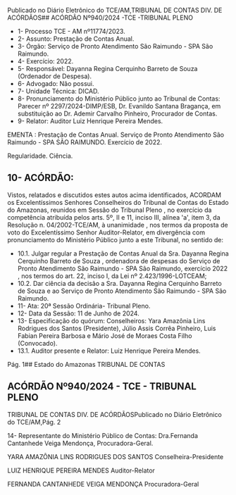 Publicado  no  Diário  Eletrônico do TCE/AM,TRIBUNAL DE CONTAS DIV. DE ACÓRDÃOS## ACÓRDÃO Nº940/2024 -TCE -TRIBUNAL PLENO

- 1- Processo TCE - AM nº11774/2023.
- 2- Assunto: Prestação de Contas Anual.
- 3- Órgão: Serviço de Pronto Atendimento São Raimundo - SPA São Raimundo.
- 4- Exercício: 2022.
- 5- Responsável: Dayanna Regina Cerquinho Barreto de Souza (Ordenador de Despesa).
- 6- Advogado: Não possui.
- 7- Unidade Técnica: DICAD.
- 8- Pronunciamento  do  Ministério  Público  junto  ao  Tribunal  de  Contas: Parecer  nº 2297/2024-DIMP/ESB, Dr. Evanildo Santana Bragança, em substituição ao Dr. Ademir Carvalho Pinheiro, Procurador de Contas.
- 9- Relator: Auditor Luiz Henrique Pereira Mendes.

EMENTA :  Prestação  de  Contas  Anual.  Serviço  de Pronto  Atendimento  São  Raimundo  -  SPA  SÃO RAIMUNDO. Exercício de 2022.

Regularidade. Ciência.

## 10-  ACÓRDÃO:

Vistos, relatados e discutidos estes autos acima identificados, ACORDAM os Excelentíssimos Senhores Conselheiros do Tribunal de Contas do Estado do Amazonas, reunidos em Sessão do Tribunal Pleno , no exercício da competência atribuída pelos arts. 5º, II e 11, inciso III, alínea 'a', item 3, da Resolução n. 04/2002-TCE/AM, à unanimidade , nos termos da proposta de voto do Excelentíssimo Senhor Auditor-Relator, em divergência com pronunciamento do Ministério Público junto a este Tribunal, no sentido de:

- 10.1. Julgar regular a Prestação de Contas Anual da Sra. Dayanna Regina Cerquinho Barreto de Souza , ordenadora de despesas do Serviço de Pronto  Atendimento  São  Raimundo  -  SPA  São  Raimundo, exercício 2022 , nos termos do art. 22, inciso I, da Lei nº 2.423/1996-LOTCEAM;
- 10.2. Dar  ciência da  decisão  a Sra. Dayanna  Regina  Cerquinho  Barreto de Souza e  ao  Serviço  de  Pronto  Atendimento  São  Raimundo  -  SPA São Raimundo.
- 11-  Ata: 20ª Sessão Ordinária- Tribunal Pleno.
- 12-  Data da Sessão: 11 de Junho de 2024.
- 13-  Especificação  do  quórum: Conselheiros:  Yara  Amazônia  Lins  Rodrigues  dos Santos (Presidente), Júlio Assis Corrêa Pinheiro, Luis Fabian Pereira Barbosa e Mário José de Moraes Costa Filho (Convocado).
- 13.1. Auditor presente e Relator: Luiz Henrique Pereira Mendes.

Pág. 1## Estado do Amazonas TRIBUNAL DE CONTAS

## ACÓRDÃO Nº940/2024 - TCE - TRIBUNAL PLENO

TRIBUNAL DE CONTAS DIV. DE ACÓRDÃOSPublicado  no  Diário  Eletrônico do TCE/AM,Pág. 2

14-  Representante do Ministério Público de Contas: Dra.Fernanda Cantanhede Veiga Mendonça, Procuradora-Geral.

YARA AMAZÔNIA LINS RODRIGUES DOS SANTOS Conselheira-Presidente

LUIZ HENRIQUE PEREIRA MENDES Auditor-Relator

FERNANDA CANTANHEDE VEIGA MENDONÇA Procuradora-Geral